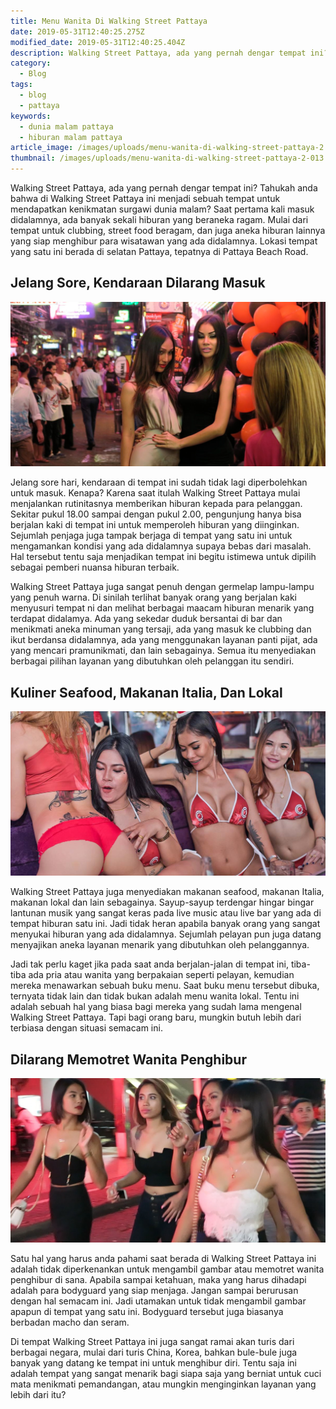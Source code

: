 ```yaml
---
title: Menu Wanita Di Walking Street Pattaya
date: 2019-05-31T12:40:25.275Z
modified_date: 2019-05-31T12:40:25.404Z
description: Walking Street Pattaya, ada yang pernah dengar tempat ini? Tahukah anda bahwa di Walking Street Pattaya ini menjadi sebuah tempat kenikmatan surgawi.
category:
  - Blog
tags:
  - blog
  - pattaya
keywords:
  - dunia malam pattaya
  - hiburan malam pattaya
article_image: /images/uploads/menu-wanita-di-walking-street-pattaya-2.jpg
thumbnail: /images/uploads/menu-wanita-di-walking-street-pattaya-2-013.jpg
---
```

Walking Street Pattaya, ada yang pernah dengar tempat ini? Tahukah anda bahwa di Walking Street Pattaya ini menjadi sebuah tempat untuk mendapatkan kenikmatan surgawi dunia malam? Saat pertama kali masuk didalamnya, ada banyak sekali hiburan yang beraneka ragam. Mulai dari tempat untuk clubbing, street food beragam, dan juga aneka hiburan lainnya yang siap menghibur para wisatawan yang ada didalamnya. Lokasi tempat yang satu ini berada di selatan Pattaya, tepatnya di Pattaya Beach Road.



## Jelang Sore, Kendaraan Dilarang Masuk

![Menu Wanita Di Walking Street Pattaya](/images/uploads/menu-wanita-di-walking-street-pattaya-3.jpg)

Jelang sore hari, kendaraan di tempat ini sudah tidak lagi diperbolehkan untuk masuk. Kenapa? Karena saat itulah Walking Street Pattaya mulai menjalankan rutinitasnya memberikan hiburan kepada para pelanggan. Sekitar pukul 18.00 sampai dengan pukul 2.00, pengunjung hanya bisa berjalan kaki di tempat ini untuk memperoleh hiburan yang diinginkan. Sejumlah penjaga juga tampak berjaga di tempat yang satu ini untuk mengamankan kondisi yang ada didalamnya supaya bebas dari masalah. Hal tersebut tentu saja menjadikan tempat ini begitu istimewa untuk dipilih sebagai pemberi nuansa hiburan terbaik.

Walking Street Pattaya juga sangat penuh dengan germelap lampu-lampu yang penuh warna. Di sinilah terlihat banyak orang yang berjalan kaki menyusuri tempat ni dan melihat berbagai maacam hiburan menarik yang terdapat didalamya. Ada yang sekedar duduk bersantai di bar dan menikmati aneka minuman yang tersaji, ada yang masuk ke clubbing dan ikut berdansa didalamnya, ada yang menggunakan layanan panti pijat, ada yang mencari pramunikmati, dan lain sebagainya. Semua itu menyediakan berbagai pilihan layanan yang dibutuhkan oleh pelanggan itu sendiri.



## Kuliner Seafood, Makanan Italia, Dan Lokal

![Menu Wanita Di Walking Street Pattaya](/images/uploads/menu-wanita-di-walking-street-pattaya-2.jpg)

Walking Street Pattaya juga menyediakan makanan seafood, makanan Italia, makanan lokal dan lain sebagainya. Sayup-sayup terdengar hingar bingar lantunan musik yang sangat keras pada live music atau live bar yang ada di tempat hiburan satu ini. Jadi tidak heran apabila banyak orang yang sangat menyukai hiburan yang ada didalamnya. Sejumlah pelayan pun juga datang menyajikan aneka layanan menarik yang dibutuhkan oleh pelanggannya.

Jadi tak perlu kaget jika pada saat anda berjalan-jalan di tempat ini, tiba-tiba ada pria atau wanita yang berpakaian seperti pelayan, kemudian mereka menawarkan sebuah buku menu. Saat buku menu tersebut dibuka, ternyata tidak lain dan tidak bukan adalah menu wanita lokal. Tentu ini adalah sebuah hal yang biasa bagi mereka yang sudah lama mengenal Walking Street Pattaya. Tapi bagi orang baru, mungkin butuh lebih dari terbiasa dengan situasi semacam ini.



## Dilarang Memotret Wanita Penghibur

![Menu Wanita Di Walking Street Pattaya](/images/uploads/menu-wanita-di-walking-street-pattaya-1.jpg)

Satu hal yang harus anda pahami saat berada di Walking Street Pattaya ini adalah tidak diperkenankan untuk mengambil gambar atau memotret wanita penghibur di sana. Apabila sampai ketahuan, maka yang harus dihadapi adalah para bodyguard yang siap menjaga. Jangan sampai berurusan dengan hal semacam ini. Jadi utamakan untuk tidak mengambil gambar apapun di tempat yang satu ini. Bodyguard tersebut juga biasanya berbadan macho dan seram.

Di tempat Walking Street Pattaya ini juga sangat ramai akan turis dari berbagai negara, mulai dari turis China, Korea, bahkan bule-bule juga banyak yang datang ke tempat ini untuk menghibur diri. Tentu saja ini adalah tempat yang sangat menarik bagi siapa saja yang berniat untuk cuci mata menikmati pemandangan, atau mungkin menginginkan layanan yang lebih dari itu?
